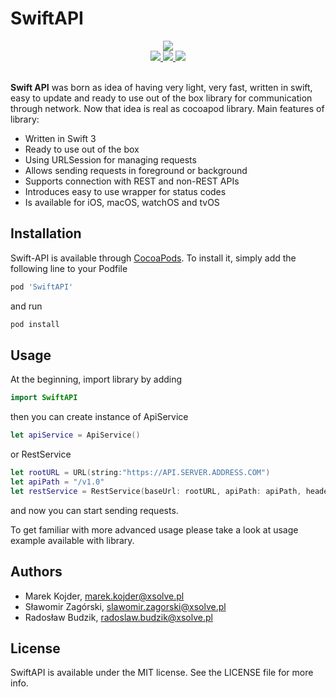 # SwiftAPI

<div align = "center">
  <a href="http://cocoapods.org/pods/SwiftAPI">
    <img src="https://img.shields.io/cocoapods/v/SwiftAPI.svg?style=flat" />
  </a>
</div>
<div align = "center">
  <a href="http://cocoapods.org/pods/SwiftAPI" target="blank">
    <img src="https://img.shields.io/cocoapods/p/SwiftAPI.svg?style=flat" />
  </a>
  <a href="http://cocoapods.org/pods/SwiftAPI">
    <img src="https://img.shields.io/badge/swift-3.0-brightgreen.svg" />
  </a>
  <a href="http://cocoapods.org/pods/SwiftAPI" target="blank">
    <img src="https://img.shields.io/cocoapods/l/SwiftAPI.svg?style=flat" />
  </a>
  <br>
  <br>
</div>

**Swift API** was born as idea of having very light, very fast, written in swift, easy to update and ready to use out of the box library for communication through network. Now that idea is real as cocoapod library. Main features of library:
- Written in Swift 3
- Ready to use out of the box
- Using URLSession for managing requests
- Allows sending requests in foreground or background
- Supports connection with REST and non-REST APIs
- Introduces easy to use wrapper for status codes
- Is available for iOS, macOS, watchOS and tvOS


## Installation

Swift-API is available through [CocoaPods](http://cocoapods.org/pods/SwiftAPI). To install it, simply add the following line to your Podfile
```ruby
pod 'SwiftAPI'
```
and run
```ruby
pod install
```


## Usage

At the beginning, import library by adding
```swift
import SwiftAPI
```
then you can create instance of ApiService
```swift
let apiService = ApiService()
```
or RestService
```swift
let rootURL = URL(string:"https://API.SERVER.ADDRESS.COM")
let apiPath = "/v1.0"
let restService = RestService(baseUrl: rootURL, apiPath: apiPath, headerFields: nil)
```
and now you can start sending requests.

To get familiar with more advanced usage please take a look at usage example available with library.


## Authors

- Marek Kojder, marek.kojder@xsolve.pl
- Sławomir Zagórski, slawomir.zagorski@xsolve.pl
- Radosław Budzik, radoslaw.budzik@xsolve.pl


## License

SwiftAPI is available under the MIT license. See the LICENSE file for more info.
